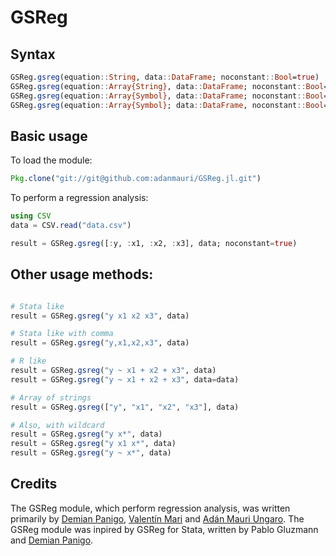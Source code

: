 # GSReg

## Syntax

```julia
GSReg.gsreg(equation::String, data::DataFrame; noconstant::Bool=true)
GSReg.gsreg(equation::Array{String}, data::DataFrame; noconstant::Bool=true)
GSReg.gsreg(equation::Array{Symbol}, data::DataFrame; noconstant::Bool=true)
GSReg.gsreg(equation::Array{Symbol}; data::DataFrame, noconstant::Bool=true)

```

## Basic usage

To load the module:

```julia
Pkg.clone("git://git@github.com:adanmauri/GSReg.jl.git")
```

To perform a regression analysis:

```julia
using CSV
data = CSV.read("data.csv")

result = GSReg.gsreg([:y, :x1, :x2, :x3], data; noconstant=true)
```

## Other usage methods:

```julia

# Stata like
result = GSReg.gsreg("y x1 x2 x3", data)

# Stata like with comma
result = GSReg.gsreg("y,x1,x2,x3", data)

# R like
result = GSReg.gsreg("y ~ x1 + x2 + x3", data)
result = GSReg.gsreg("y ~ x1 + x2 + x3", data=data)

# Array of strings
result = GSReg.gsreg(["y", "x1", "x2", "x3"], data)

# Also, with wildcard
result = GSReg.gsreg("y x*", data)
result = GSReg.gsreg("y x1 x*", data)
result = GSReg.gsreg("y ~ x*", data)
```

## Credits

The GSReg module, which perform regression analysis, was written primarily by [Demian Panigo](https://github.com/dpanigo/), [Valentín Mari](https://github.com/vmari/) and [Adán Mauri Ungaro](https://github.com/adanmauri/). The GSReg module was inpired by GSReg for Stata, written by Pablo Gluzmann and [Demian Panigo](https://github.com/dpanigo/).
